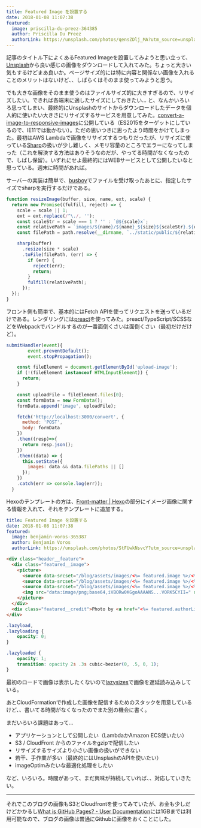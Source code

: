 ```yaml
---
title: Featured Image を設置する
date: 2018-01-08 11:07:38
featured:
  image: priscilla-du-preez-364385
  author: Priscilla Du Preez
  authorLink: https://unsplash.com/photos/qensZDlj_MA?utm_source=unsplash&utm_medium=referral&utm_content=creditCopyText
---
```

記事のタイトル下によくあるFeatured Imageを設置してみようと思い立って、[Unsplash](https://unsplash.com)から良い感じの画像をダウンロードして入れてみた。ちょっと大きい気もするけどまあ良いか。ページサイズ的には特に内容と関係ない画像を入れることのメリットはないけど、、しばらくはそのまま使ってみようと思う。
<!-- more -->
でも大きな画像をそのまま使うのはファイルサイズ的に大きすぎるので、リサイズしたい。できれば各端末に適したサイズにしておきたい... と、なんかいろいろ思ってしまい、最終的にUnsplashのサイトからダウンロードしたデータを個人的に使いたい大きさにリサイズするサービスを用意してみた。[convert-a-image-to-responsive-images](https://github.com/memolog/convert-a-image-to-responsive-images)に公開している（ES2015をターゲットにしているので、IE11では動かない）。ただの思いつきに思ったより時間をかけてしまった。最初はAWS Lambdaで画像をリサイズするつもりだったが、リサイズに使っている[Sharp](https://github.com/lovell/sharp)の扱いが少し難しく、メモリ容量のところでエラーになってしまった（これを解決する方法はありそうなのだが、やってる時間がなくなったので、しばし保留）。いずれにせよ最終的にはWEBサービスとして公開したいなと思っている。週末に時間があれば。

サーバーの実装は簡単で、[busboy](https://github.com/mscdex/busboy)でファイルを受け取ったあとに、指定したサイズでsharpを実行するだけである。
```javascript
function resizeImage(buffer, size, name, ext, scale) {
  return new Promise((fulfill, reject) => {
    scale = scale || 1;
    ext = ext.replace(/^\./, '');
    const scaleStr = scale === 1 ? '' : `@${scale}x`;
    const relativePath = `images/${name}/${name}_${size}${scaleStr}.${ext}`
    const filePath = path.resolve(__dirname, `../static/public/${relativePath}`);

    sharp(buffer)
      .resize(size * scale)
      .toFile(filePath, (err) => {
        if (err) {
          reject(err);
          return;
        }
        fulfill(relativePath);
      });
  });
}
```

フロント側も簡単で、基本的にはFetch APIを使ってリクエストを送っているだけである。レンダリングには[preact](https://preactjs.com/)を使ってみた。preact/TypeScript/SCSSなどをWebpackでバンドルするのが一番面倒くさいは面倒くさい（最初だけだけど）。

```javascript
submitHandler(event){
		event.preventDefault();
		event.stopPropagation();

    const fileElement = document.getElementById('upload-image');
    if (!(fileElement instanceof HTMLInputElement)) {
      return;
    }

    const uploadFile = fileElement.files[0];
    const formData = new FormData();
    formData.append('image', uploadFile);

    fetch('http://localhost:3000/convert', {
      method: 'POST',
      body: formData
    })
    .then((resp)=>{
      return resp.json();
    })
    .then((data) => {
      this.setState({
        images: data && data.filePaths || []
      });
    })
    .catch(err => console.log(err));
  }
```

Hexoのテンプレートの方は、[Front-matter | Hexo](https://hexo.io/docs/front-matter.html)の部分にイメージ画像に関する情報を入れて、それをテンプレートに追加する。

```yaml
title: Featured Image を設置する
date: 2018-01-08 11:07:38
featured:
  image: benjamin-voros-365387
  author: Benjamin Voros
  authorLink: https://unsplash.com/photos/StFUwkNsvcY?utm_source=unsplash&utm_medium=referral&utm_content=creditCopyText
```

```html
<div class="header__feature">
  <div class="featured__image">
    <picture>
      <source data-srcset="/blog/assets/images/<%= featured.image %>/<%= featured.image %>_450.jpg, /blog/assets/images/<%= featured.image %>/<%= featured.image %>_450@2x.jpg 2x, /blog/assets/images/<%= featured.image %>/<%= featured.image %>_450@3x.jpg 3x" type="image/jpeg" media="(max-width: 450px)" />
      <source data-srcset="/blog/assets/images/<%= featured.image %>/<%= featured.image %>_750.webp, /blog/assets/images/<%= featured.image %>/<%= featured.image %>_750@2x.webp 2x" type="image/webp" />
      <source data-srcset="/blog/assets/images/<%= featured.image %>/<%= featured.image %>_750.jpeg, /blog/assets/images/<%= featured.image %>/<%= featured.image %>_750@2x.jpeg 2x" type="image/jpeg" />
      <img src="data:image/png;base64,iVBORw0KGgoAAAANS...VORK5CYII=" data-src="/blog/assets/images/<%= featured.image %>/<%= featured.image %>_750.jpg" class="lazyload blur-up" />
    </picture>
  </div>
  <div class="featured__credit">Photo by <a href="<%= featured.authorLink %>" target="_blank" rel="noopener"><%= featured.author %></a> on <a href="https://unsplash.com/?utm_source=unsplash&utm_medium=referral&utm_content=creditCopyText" target="_blank" rel="noopener">Unsplash</a></div>
</div>
```

```css
.lazyload,
.lazyloading {
	opacity: 0;
}

.lazyloaded {
	opacity: 1;
	transition: opacity 2s .3s cubic-bezier(0, .5, 0, 1);
}
```

最初のロードで画像は表示したくないので[lazysizes](https://github.com/aFarkas/lazysizes)で画像を遅延読み込みしている。

あとCloudFormationで作成した画像を配信するためのスタックを用意しているけど、、書いてる時間がなくなったのでまた別の機会に書く。

まだいろいろ課題はあって...
* アプリケーションとして公開したい（LambdaかAmazon ECS使いたい）
* S3 / CloudFront からのファイルをgzipで配信したい
* リサイズするサイズより小さい画像の扱いができない
* 若干、手作業が多い（最終的にはUnsplashのAPIを使いたい）
* imageOptimみたいな最適化処理をしたい

など、いろいろ。時間があって、まだ興味が持続していれば、、対応していきたい。

----
それでこのブログの画像もS3とCloudfrontを使ってみていたが、お金も少しだけどかかるし[What is GitHub Pages? - User Documentation](https://help.github.com/articles/what-is-github-pages/)には1GBまでは利用可能なので、ブログの画像は普通にGithubに画像をおくことにした。
